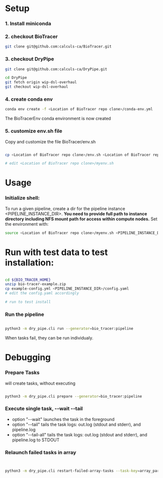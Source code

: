 
# Setup

### 1. Install miniconda 


### 2. checkout BioTracer

```bash 
git clone git@github.com:calculs-ca/BioTracer.git
```

### 3. checkout DryPipe

```bash 
git clone git@github.com:calculs-ca/DryPipe.git

cd DryPipe
git fetch origin wip-dsl-overhaul
git checkout wip-dsl-overhaul
```

### 4. create conda env

```bash 
conda env create -f <Location of BioTracer repo clone>/conda-env.yml
```

The BioTracerEnv conda environment is now created


### 5. customize env.sh file


Copy and customize the file BioTracer/env.sh

```bash 

cp <Location of BioTracer repo clone>/env.sh <Location of BioTracer repo clone>/myenv.sh

# edit <Location of BioTracer repo clone>/myenv.sh

```

# Usage

### Initialize shell:

To run a given pipeline, create a dir for the pipeline instance <PIPELINE_INSTANCE_DIR>. **You need to provide full path 
to instance directory including NFS mount path for access within compute nodes.** Set the environment with: 

```bash 
source <Location of BioTracer repo clone>/myenv.sh <PIPELINE_INSTANCE_DIR_FULLPATH>
```

# Run with test data to test installation:

```bash 

cd ${BIO_TRACER_HOME}
unzip bio-tracer-example.zip
cp example-config.yml <PIPELINE_INSTANCE_DIR>/config.yaml
# edit the config.yaml accordingly

# run to test install


```

### Run the pipeline

```bash 

python3 -m dry_pipe.cli run --generator=bio_tracer:pipeline

```

When tasks fail, they can be run individualy. 

# Debugging

### Prepare Tasks

will create tasks, without executing

```bash 

python3 -m dry_pipe.cli prepare --generator=bio_tracer:pipeline

```

### Execute single task, --wait --tail

+ option "--wait" launches the task in the foreground 
+ option "--tail" tails the task logs:  out.log (stdout and stderr), and pipeline.log
+ option "--tail-all" tails the task logs:  out.log (stdout and stderr), and pipeline.log to STDOUT


### Relaunch failed tasks in array

```bash 


python3 -m dry_pipe.cli restart-failed-array-tasks --task-key=array_parent
```


